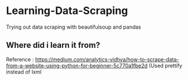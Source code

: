 # Learning-Data-Scraping
Trying out data scraping with beautifulsoup and pandas

## Where did i learn it from?
Reference : https://medium.com/analytics-vidhya/how-to-scrape-data-from-a-website-using-python-for-beginner-5c770a1fbe2d (Used prettify instead of lxml
